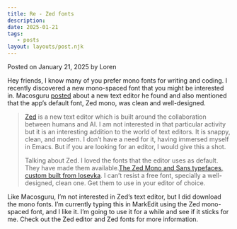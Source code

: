 ```yaml
---
title: Re - Zed fonts
description:
date: 2025-01-21
tags:
   - posts
layout: layouts/post.njk
---
```


Posted on January 21, 2025 by Loren

Hey friends, I know many of you prefer mono fonts for writing and coding. I recently discovered a new mono-spaced font that you might be interested in. Macosguru [posted](https://bicycleforyourmind.com/links%20of%20note%202025-01-21) about a new text editor he found and also mentioned that the app’s default font, Zed mono, was clean and well-designed.

> [Zed](https://zed.dev/) is a new text editor which is built around the collaboration between humans and AI. I am not interested in that particular activity but it is an interesting addition to the world of text editors. It is snappy, clean, and modern. I don’t have a need for it, having immersed myself in Emacs. But if you are looking for an editor, I would give this a shot.
>
> Talking about Zed. I loved the fonts that the editor uses as default. They have made them available.[The Zed Mono and Sans typefaces, custom built from Iosevka](https://github.com/zed-industries/zed-fonts). I can’t resist a free font, specially a well-designed, clean one. Get them to use in your editor of choice.

Like Macosguru, I’m not interested in Zed’s text editor, but I did download the mono fonts. I’m currently typing this in MarkEdit using the Zed mono-spaced font, and I like it. I’m going to use it for a while and see if it sticks for me. Check out the Zed editor and Zed fonts for more information.

